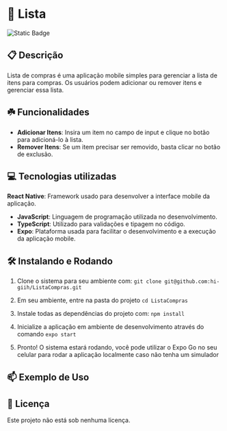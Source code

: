 # 🚀 Lista

![Static Badge](https://img.shields.io/badge/status-Active-gren?style=for-the-badge)


## 📋 Descrição

Lista de compras é uma aplicação mobile simples para gerenciar a lista de itens para compras.
Os usuários podem adicionar ou remover itens e gerenciar essa lista.

## ☘️ Funcionalidades
 
- **Adicionar Itens**: Insira um item no campo de input e clique no botão para adicioná-lo à lista.
- **Remover Itens**: Se um item precisar ser removido, basta clicar no botão de exclusão.

## 💻 Tecnologias utilizadas

 **React Native**: Framework usado para desenvolver a interface mobile da aplicação.
- **JavaScript**: Linguagem de programação utilizada no desenvolvimento.
- **TypeScript**: Utilizado para validações e tipagem no código.
- **Expo**: Plataforma usada para facilitar o desenvolvimento e a execução da aplicação mobile.

## 🛠️ Instalando e Rodando

1. Clone o sistema para seu ambiente com: `git clone git@github.com:hi-giih/ListaCompras.git`

2. Em seu ambiente, entre na pasta do projeto `cd ListaCompras`

3. Instale todas as dependências do projeto com: `npm install`

4. Inicialize a aplicação em ambiente de desenvolvimento através do comando `expo start`

6. Pronto! O sistema estará rodando, você pode utilizar o Expo Go no seu celular para rodar a aplicação localmente caso não tenha um simulador

## 📫 Exemplo de Uso


## 📜 Licença 

Este projeto não está sob nenhuma licença.
